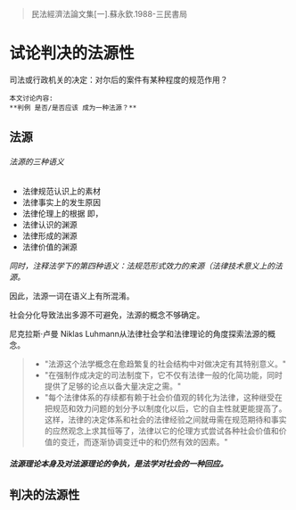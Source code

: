 >民法經濟法論文集[一].蘇永欽.1988-三民書局

# 试论判决的法源性

司法或行政机关的决定：对尔后的案件有某种程度的规范作用？
```
本文讨论内容:
**判例 是否/是否应该 成为一种法源？**
```

## 法源
###### 法源的三种语义
- 法律规范认识上的素材
- 法律事实上的发生原因
- 法律伦理上的根据
即，
- 法律认识的渊源
- 法律形成的渊源
- 法律价值的渊源

*同时，注释法学下的第四种语义：法规范形式效力的来源（法律技术意义上的法源。*

因此，法源一词在语义上有所混淆。

社会分化导致法出多源不可避免，法源的概念不够确定。

尼克拉斯·卢曼 Niklas Luhmann从法律社会学和法律理论的角度探索法源的概念。
> - "法源这个法学概念在愈趋繁复的社会结构中对做决定有其特别意义。"
> - "在强制作成决定的司法制度下，它不仅有法律一般的化简功能，同时提供了足够的论点以备大量决定之需。"
> - "每个法律体系的存续都有赖于社会价值观的转化为法律，这种继受在把规范和效力问题的划分予以制度化以后，它的自主性就更能提高了。这样，法律的决定体系和社会的法律经验之间就毋需在规范期待和事实的应然观念上求其恒等了，法律以它的伦理方式尝试各种社会价值和价值的变迁，而逐渐协调变迁中的和仍然有效的因素。"

##### 法源理论本身及对法源理论的争执，是法学对社会的一种回应。

## 判决的法源性 